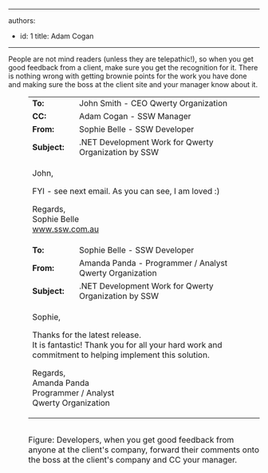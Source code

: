 

---
authors:
  - id: 1
    title: Adam Cogan
---




<span class='intro'> People are not mind readers (unless they are telepathic!), so when you get good feedback from a client, make sure you get the recognition for it. There is nothing wrong with getting brownie points for the work you have done and making sure the boss at the client site and your manager know about it. 
 </span>


  <dd>
    <font class="ms-rteCustom-GreyBox" size="+0">
<table width="100%">
    <tbody>
        <tr>
            <td><b>To&#58;</b> </td>
            <td>John Smith - CEO Qwerty Organization </td>
        </tr>
        <tr>
            <td><b>CC&#58;</b> </td>
            <td>Adam Cogan - SSW Manager </td>
        </tr>
        <tr>
            <td><b>From&#58;</b> </td>
            <td>Sophie Belle - SSW Developer </td>
        </tr>
        <tr>
            <td><b>Subject&#58;</b> </td>
            <td>.NET Development Work for Qwerty Organization by SSW </td>
        </tr>
        <tr>
            <td colspan="2">
            <p>John, </p>
            <p>FYI - see next email. As you can see, I am loved &#58;) </p>
            <p>Regards, <br>
            Sophie Belle <br>
            <a href="http&#58;//www.ssw.com.au/ssw" target="_blank">www.ssw.com.au</a> <img alt="" title="This opens in a New Window" src="http&#58;//www.ssw.com.au/ssw/images/IconNewWindow.png" /> </p>
            </td>
        </tr>
        <tr>
            <td><b>To&#58;</b> </td>
            <td>Sophie Belle - SSW Developer </td>
        </tr>
        <tr>
            <td><b>From&#58;</b> </td>
            <td>Amanda Panda - Programmer / Analyst Qwerty Organization </td>
        </tr>
        <tr>
            <td><b>Subject&#58;</b> </td>
            <td>.NET Development Work for Qwerty Organization by SSW </td>
        </tr>
        <tr>
            <td colspan="2">
            <p>Sophie, </p>
            <p>Thanks for the latest release.<br>
            It is fantastic! Thank you for all your hard work and commitment to helping implement this solution. </p>
            <p>Regards, <br>
            Amanda Panda <br>
            Programmer / Analyst<br>
            Qwerty Organization </p>
            </td>
        </tr>
    </tbody>
</table>
</font>
    <br>
<font class="ms-rteCustom-FigureGood" size="+0">Figure&#58; Developers, when you get good feedback from anyone at the client's company, forward their comments onto the boss at the client's company and CC your manager. </font></dd>



